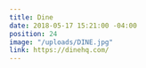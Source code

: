 ```yaml
---
title: Dine
date: 2018-05-17 15:21:00 -04:00
position: 24
image: "/uploads/DINE.jpg"
link: https://dinehq.com/
---
```


